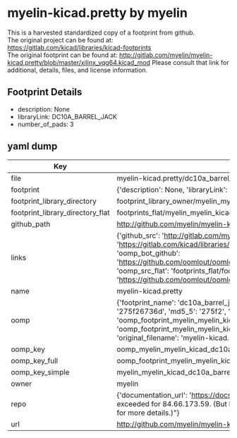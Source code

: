 # myelin-kicad.pretty by myelin  
This is a harvested standardized copy of a footprint from github.  
The original project can be found at:  
https://gitlab.com/kicad/libraries/kicad-footprints  
The original footprint can be found at:
http://gitlab.com/myelin/myelin-kicad.pretty/blob/master/xilinx_vqg64.kicad_mod
Please consult that link for additional, details, files, and license information.  
## Footprint Details
* description: None  
* libraryLink: DC10A_BARREL_JACK  
* number_of_pads: 3  
## yaml dump  
| Key | Value |  
| --- | --- |  
| file | myelin-kicad.pretty/dc10a_barrel_jack.kicad_mod |  
| footprint | {'description': None, 'libraryLink': 'DC10A_BARREL_JACK', 'number_of_pads': 3} |  
| footprint_library_directory | footprint_library_owner/myelin_myelin-kicad.pretty |  
| footprint_library_directory_flat | footprints_flat/myelin_myelin_kicad_dc10a_barrel_jack/working |  
| github_path | http://github.com/myelin/myelin-kicad.pretty/blob/master/dc10a_barrel_jack.kicad_mod |  
| links | {'github_src': 'http://gitlab.com/myelin/myelin-kicad.pretty/blob/master/xilinx_vqg64.kicad_mod', 'github_src_repo': 'https://gitlab.com/kicad/libraries/kicad-footprints', 'oomp_bot': 'footprints/myelin_myelin_kicad_dc10a_barrel_jack/working', 'oomp_bot_github': 'https://github.com/oomlout/oomlout_oomp_footprint_bot/tree/main/footprints/myelin_myelin_kicad_dc10a_barrel_jack/working', 'oomp_src_flat': 'footprints_flat/footprints_flat/myelin_myelin_kicad_dc10a_barrel_jack/working', 'oomp_src_flat_github': 'https://github.com/oomlout/oomlout_oomp_footprint_src/tree/main/footprints_flat/myelin_myelin_kicad_dc10a_barrel_jack/working'} |  
| name | myelin-kicad.pretty |  
| oomp | {'footprint_name': 'dc10a_barrel_jack', 'library_name': 'myelin_kicad', 'md5': '275f26736deac5aa436a9a5ce9d2fcce', 'md5_10': '275f26736d', 'md5_5': '275f2', 'md5_6': '275f26', 'oomp_key': 'oomp_myelin_myelin_kicad_dc10a_barrel_jack', 'oomp_key_extra': 'oomp_footprint_myelin_myelin_kicad_dc10a_barrel_jack', 'oomp_key_full': 'oomp_footprint_myelin_myelin_kicad_dc10a_barrel_jack_275f26', 'oomp_key_simple': 'myelin_myelin_kicad_dc10a_barrel_jack', 'original_filename': 'myelin-kicad.pretty/dc10a_barrel_jack.kicad_mod', 'owner_name': 'myelin'} |  
| oomp_key | oomp_myelin_myelin_kicad_dc10a_barrel_jack |  
| oomp_key_full | oomp_footprint_myelin_myelin_kicad_dc10a_barrel_jack |  
| oomp_key_simple | myelin_myelin_kicad_dc10a_barrel_jack |  
| owner | myelin |  
| repo | {'documentation_url': 'https://docs.github.com/rest/overview/resources-in-the-rest-api#rate-limiting', 'message': "API rate limit exceeded for 84.66.173.59. (But here's the good news: Authenticated requests get a higher rate limit. Check out the documentation for more details.)"} |  
| url | http://github.com/myelin/myelin-kicad.pretty |  

